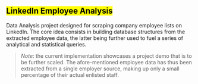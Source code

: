 ## <mark>LinkedIn Employee Analysis</mark>
Data Analysis project designed for scraping company employee lists on LinkedIn. The core idea consists in building database structures from the extracted employee data, the latter being further used to fuel a series of analytical and statistical queries. 

> *Note*: the current implementation showcases a project demo that is to be further scaled. The afore-mentioned employee data has thus been extracted from a single employer source, making up only a small percentage of their actual enlisted staff.
